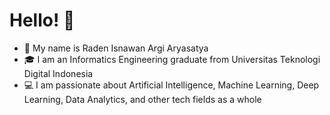# Hello! 👋
- :name_badge: My name is Raden Isnawan Argi Aryasatya
- :mortar_board: I am an Informatics Engineering graduate from Universitas Teknologi Digital Indonesia
- :computer: I am passionate about Artificial Intelligence, Machine Learning, Deep Learning, Data Analytics, and other tech fields as a whole
